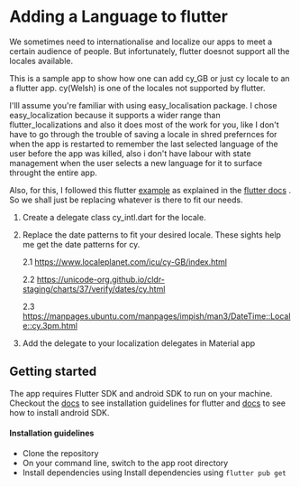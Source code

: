 # Adding a Language to flutter

We sometimes need to internationalise and localize our apps to meet a certain audience of people. But infortunately, flutter doesnot support all the locales available.

This is a sample app to show how one can add cy_GB or just cy locale to an a flutter app. cy(Welsh) is one of the locales not supported by flutter.

I'lll assume you're familiar with using easy_localisation package. I chose easy_localization because it supports a wider range than flutter_localizations and also it does most of the work for you, like I don't have to go through the trouble of saving a locale in shred prefernces for when the app is restarted to remember the last selected language of the user before the app was killed, also i don't have labour with state management when the user selects a new language for it to surface throught the entire app.

Also, for this, I followed this flutter [example](https://github.com/flutter/website/blob/main/examples/internationalization/add_language/lib/nn_intl.dart) as explained in the [flutter docs](https://docs.flutter.dev/development/accessibility-and-localization/internationalization#setting-up) . So we shall just be replacing whatever is there to fit our needs.

1. Create a delegate class cy_intl.dart for the locale.

2. Replace the date patterns to fit your desired locale. These sights help me get the date patterns for cy.

   2.1 https://www.localeplanet.com/icu/cy-GB/index.html
   
   2.2 https://unicode-org.github.io/cldr-staging/charts/37/verify/dates/cy.html
   
   2.3 https://manpages.ubuntu.com/manpages/impish/man3/DateTime::Locale::cy.3pm.html

3. Add the delegate to your localization delegates in Material app

## Getting started

The app requires Flutter SDK and android SDK to run on your machine. Checkout the [docs](https://docs.flutter.dev/) to see installation guidelines for flutter and [docs](https://developer.android.com/studio/intro) to see how to install android SDK.

#### Installation guidelines

- Clone the repository
- On your command line, switch to the app root directory
- Install dependencies using Install dependencies using `flutter pub get`
